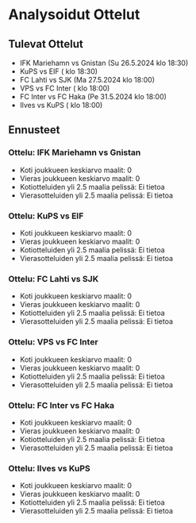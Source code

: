 # Analysoidut Ottelut

## Tulevat Ottelut
- IFK Mariehamn vs Gnistan (Su 26.5.2024 klo 18:30)
- KuPS vs EIF ( klo 18:30)
- FC Lahti vs SJK (Ma 27.5.2024 klo 18:00)
- VPS vs FC Inter ( klo 18:00)
- FC Inter vs FC Haka (Pe 31.5.2024 klo 18:00)
- Ilves vs KuPS ( klo 18:00)

## Ennusteet
### Ottelu: IFK Mariehamn vs Gnistan
- Koti joukkueen keskiarvo maalit: 0
- Vieras joukkueen keskiarvo maalit: 0
- Kotiotteluiden yli 2.5 maalia pelissä: Ei tietoa
- Vierasotteluiden yli 2.5 maalia pelissä: Ei tietoa

### Ottelu: KuPS vs EIF
- Koti joukkueen keskiarvo maalit: 0
- Vieras joukkueen keskiarvo maalit: 0
- Kotiotteluiden yli 2.5 maalia pelissä: Ei tietoa
- Vierasotteluiden yli 2.5 maalia pelissä: Ei tietoa

### Ottelu: FC Lahti vs SJK
- Koti joukkueen keskiarvo maalit: 0
- Vieras joukkueen keskiarvo maalit: 0
- Kotiotteluiden yli 2.5 maalia pelissä: Ei tietoa
- Vierasotteluiden yli 2.5 maalia pelissä: Ei tietoa

### Ottelu: VPS vs FC Inter
- Koti joukkueen keskiarvo maalit: 0
- Vieras joukkueen keskiarvo maalit: 0
- Kotiotteluiden yli 2.5 maalia pelissä: Ei tietoa
- Vierasotteluiden yli 2.5 maalia pelissä: Ei tietoa

### Ottelu: FC Inter vs FC Haka
- Koti joukkueen keskiarvo maalit: 0
- Vieras joukkueen keskiarvo maalit: 0
- Kotiotteluiden yli 2.5 maalia pelissä: Ei tietoa
- Vierasotteluiden yli 2.5 maalia pelissä: Ei tietoa

### Ottelu: Ilves vs KuPS
- Koti joukkueen keskiarvo maalit: 0
- Vieras joukkueen keskiarvo maalit: 0
- Kotiotteluiden yli 2.5 maalia pelissä: Ei tietoa
- Vierasotteluiden yli 2.5 maalia pelissä: Ei tietoa

